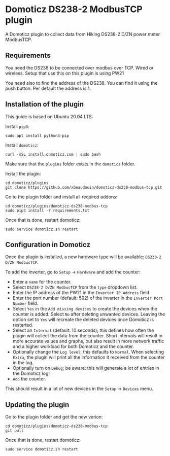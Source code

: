 # Domoticz DS238-2 ModbusTCP plugin

A Domoticz plugin to collect data from Hiking DS238-2 D/ZN power meter ModbusTCP.

## Requirements

You need the DS238 to be connected over modbus over TCP. Wired or wireless.
Setup that use this on this plugin is using PW21

You need also to find the address of the DS238. You can find it using the
push button. Per default the address is 1.

## Installation of the plugin

This guide is based on Ubuntu 20.04 LTS:

Install `pip3`:

``` shell
sudo apt install python3-pip
```

Install `domoticz`:

``` shell
curl -sSL install.domoticz.com | sudo bash
```

Make sure that the `plugins` folder exists in the `domoticz` folder.

Install the plugin:

``` shell
cd domoticz/plugins
git clone https://github.com/xbeaudouin/domoticz-ds238-modbus-tcp.git
```

Go to the plugin folder and install all required addons:

``` shell
cd domoticz/plugins/domoticz-ds238-modbus-tcp
sudo pip3 install -r requirements.txt
```

Once that is done, restart domoticz:

``` shell
sudo service domoticz.sh restart
```

## Configuration in Domoticz

Once the plugin is installed, a new hardware type will be available: `DS238-2 D/ZN ModbusTCP`.

To add the inverter, go to `Setup` -> `Hardware` and add the counter:

- Enter a `name` for the counter.
- Select `DS238-2 D/ZN ModbusTCP` from the `type` dropdown list.
- Enter the IP address of the PW21 in the `Inverter IP Address` field.
- Enter the port number (default: 502) of the inverter in the `Inverter Port Number` field.
- Select `Yes` in the `Add missing devices` to create the devices when the counter is added. Select `No` after deleting unwanted devices. Leaving the option set to `Yes` will recreate the deleted devices once Domoticz is restarted.
- Select an `Interval` (default: 10 seconds); this defines how often the plugin will collect the data from the counter. Short intervals will result in more accurate values and graphs, but also result in more network traffic and a higher workload for both Domoticz and the counter.
- Optionally change the `Log level`; this defaults to `Normal`. When selecting `Extra`, the plugin will print all the information it received from the counter in the log.
- Optionally turn on `Debug`; be aware: this will generate a lot of entries in the Domoticz log!
- `Add` the counter.

This should result in a lot of new devices in the `Setup` -> `Devices` menu.

## Updating the plugin

Go to the plugin folder and get the new verion:

``` shell
cd domoticz/plugins/domoticz-ds238-modbus-tcp
git pull
```

Once that is done, restart domoticz:

``` shell
sudo service domoticz.sh restart
```

